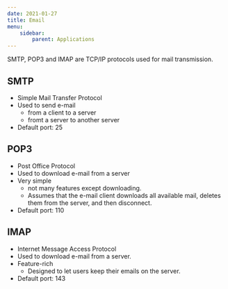 ```yaml
---
date: 2021-01-27
title: Email
menu:
    sidebar:
        parent: Applications
---
```

SMTP, POP3 and IMAP are TCP/IP protocols used for mail transmission.

## SMTP 
- Simple Mail Transfer Protocol
- Used to send e-mail 
    - from a client to a server
    - fromt a server to another server
- Default port: 25

## POP3
- Post Office Protocol
- Used to download e-mail from a server
- Very simple
    - not many features except downloading.
    - Assumes that the e-mail client downloads all available mail, deletes them from the server, and then disconnect.
- Default port: 110

## IMAP
- Internet Message Access Protocol
- Used to download e-mail from a server.
- Feature-rich
    - Designed to let users keep their emails on the server.
- Default port: 143
